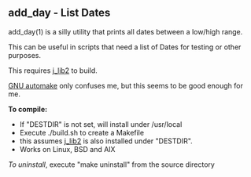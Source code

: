 ## add\_day - List Dates

add\_day(1) is a silly utility that prints all dates
between a low/high range.

This can be useful in scripts that need a list of Dates
for testing or other purposes.

This requires [j\_lib2](https://github.com/jmcunx/j_lib2) to build.

[GNU automake](https://en.wikipedia.org/wiki/Automake)
only confuses me, but this seems to be good enough for me.

**To compile:**
* If "DESTDIR" is not set, will install under /usr/local
* Execute ./build.sh to create a Makefile
* this assumes [j\_lib2](https://github.com/jmcunx/j_lib2)
  is also installed under "DESTDIR".
* Works on Linux, BSD and AIX

_To uninstall_, execute
"make uninstall"
from the source directory
